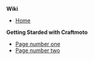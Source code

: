 **Wiki**

* [Home](https://github.com/Waterkan/Craftmoto-Wiki/wiki)

**Getting Starded with Craftmoto**

* [Page number one](https://github.com/Waterkan/Craftmoto-Wiki/wiki/Page-1)
* [Page number two](https://github.com/Waterkan/Craftmoto-Wiki/wiki/Page-2)
